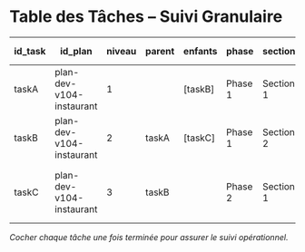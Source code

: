 # Table des Tâches – Suivi Granulaire

| id_task | id_plan | niveau | parent | enfants | phase | section | tâche | sous-tâche | managers | statut | priorité | mvp | méthode | fichiers_entrée | livrables_sortie | à_surveiller | catégorie | date | thématique | workflow | règles_validation | résumé | suivi |
|---------|---------|--------|--------|---------|-------|---------|-------|------------|----------|--------|----------|-----|---------|-----------------|------------------|--------------|-----------|------|------------|----------|------------------|--------|-------|
| taskA   | plan-dev-v104-instaurant | 1 |        | [taskB] | Phase 1 | Section 1 | Recensement |        | Alice    | en cours | haute | oui | manuel | plans/ | plans_inventory.md | cohérence | roadmap | 2025-07-11 | gouvernance | draft→validé | rapport validé | Recenser tous les plans | [ ] |
| taskB   | plan-dev-v104-instaurant | 2 | taskA  | [taskC] | Phase 1 | Section 2 | Migration   |        | Bob      | à faire | haute | non | script | plans_inventory.md | plans_harmonized.md | granularité | migration | 2025-07-12 | harmonisation | draft→validé | table harmonisée | Migrer les plans | [ ] |
| taskC   | plan-dev-v104-instaurant | 3 | taskB  |        | Phase 2 | Section 1 | Orchestration |      | Clara    | à faire | moyenne | non | script | plans_harmonized.md | orchestration_conflicts_report.md | dépendances | orchestration | 2025-07-13 | orchestration | draft→validé | rapport de conflits | Détecter et résoudre les conflits | [ ] |

*Cocher chaque tâche une fois terminée pour assurer le suivi opérationnel.*